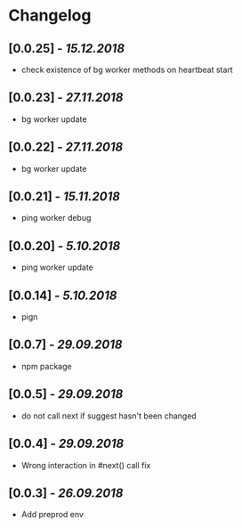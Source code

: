 # Changelog

## [0.0.25] - _15.12.2018_
- check existence of bg worker methods on heartbeat start

## [0.0.23] - _27.11.2018_
- bg worker update

## [0.0.22] - _27.11.2018_
- bg worker update

## [0.0.21] - _15.11.2018_
- ping worker debug

## [0.0.20] - _5.10.2018_
- ping worker update

## [0.0.14] - _5.10.2018_
- pign

## [0.0.7] - _29.09.2018_
- npm package

## [0.0.5] - _29.09.2018_
- do not call next if suggest hasn't been changed

## [0.0.4] - _29.09.2018_
- Wrong interaction in #next() call fix

## [0.0.3] - _26.09.2018_
- Add preprod env
